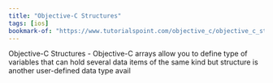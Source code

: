 ```yaml
---
title: "Objective-C Structures"
tags: [ios]
bookmark-of: "https://www.tutorialspoint.com/objective_c/objective_c_structures.htm"
---
```

Objective-C Structures - Objective-C arrays allow you to define type of variables that can hold several data items of the same kind but structure is another user-defined data type avail